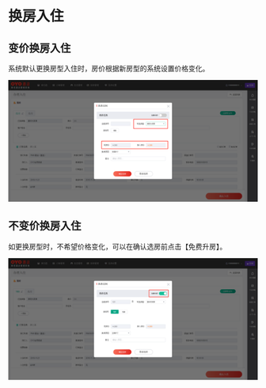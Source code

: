 # 换房入住

## 变价换房入住

系统默认更换房型入住时，房价根据新房型的系统设置价格变化。

![&#x5728;&#x9009;&#x623F;&#x9875;&#x9762;&#xFF0C;&#x9009;&#x62E9;&#x5176;&#x4ED6;&#x623F;&#x578B;&#x5373;&#x53EF;&#x53D8;&#x4EF7;&#x6362;&#x623F;&#xFF0C;&#x6362;&#x5165;&#x623F;&#x4EF7;&#x6839;&#x636E;&#x65B0;&#x623F;&#x578B;&#x7684;&#x7CFB;&#x7EDF;&#x4EF7;&#x683C;&#x8FDB;&#x884C;&#x53D8;&#x5316;](../../.gitbook/assets/image%20%2862%29.png)

##  不变价换房入住

如更换房型时，不希望价格变化，可以在确认选房前点击【免费升房】。

![&#x70B9;&#x51FB;&#x514D;&#x8D39;&#x5347;&#x623F;&#x8FDB;&#x884C;&#x4E0D;&#x53D8;&#x4EF7;&#x6362;&#x623F;&#x5165;&#x4F4F;](../../.gitbook/assets/image%20%2840%29.png)

